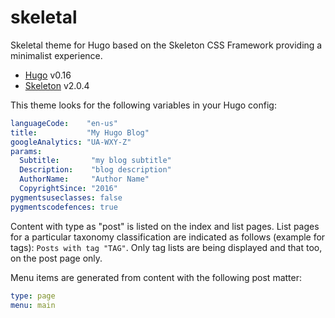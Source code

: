 # skeletal
Skeletal theme for Hugo based on the Skeleton CSS Framework providing a minimalist experience.

* [Hugo](https://gohugo.io/) v0.16
* [Skeleton](http://getskeleton.com/) v2.0.4

This theme looks for the following variables in your Hugo config:

``` yaml
languageCode:    "en-us"
title:           "My Hugo Blog"
googleAnalytics: "UA-WXY-Z"
params:
  Subtitle:       "my blog subtitle"
  Description:    "blog description"
  AuthorName:     "Author Name"
  CopyrightSince: "2016"
pygmentsuseclasses: false
pygmentscodefences: true
```
Content with type as  "post" is listed on the index and list pages. List pages for a particular taxonomy classification
are indicated as follows (example for tags): `Posts with tag "TAG"`. Only tag lists are being displayed and that too, on
the post page only.

Menu items are generated from content with the following post matter:

``` yaml
type: page
menu: main
```
